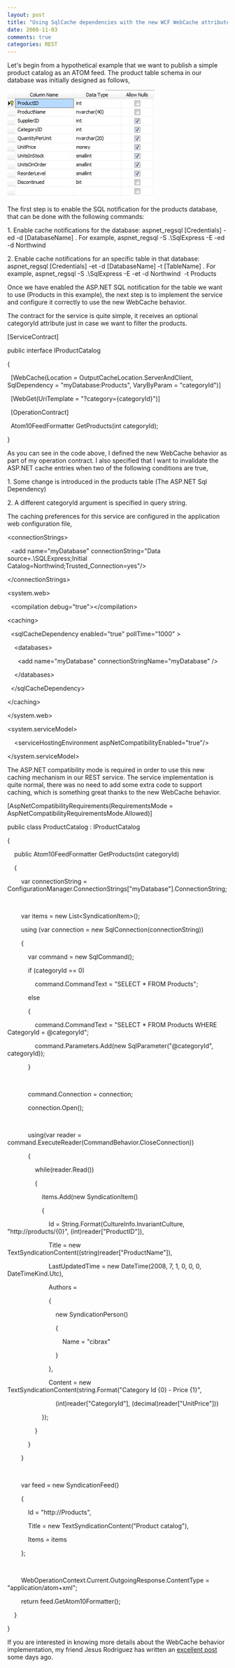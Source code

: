 ```yaml
---
layout: post
title: "Using SqlCache dependencies with the new WCF WebCache attribute (REST Starter KIT)"
date: 2008-11-03
comments: true
categories: REST
---
```


Let's begin from a hypothetical example that we want to publish a simple
product catalog as an ATOM feed. The product table schema in our
database was initially designed as follows,

![](/images/legacy/OrdersTable.jpg)

The first step is to enable the SQL notification for the products
database, that can be done with the following commands:

​1. Enable cache notifications for the database: aspnet\_regsql
[Credentials] -ed -d [DatabaseName] . For example, aspnet\_regsql -S
.\\SqlExpress -E -ed -d Northwind

​2. Enable cache notifications for an specific table in that database:
aspnet\_regsql [Credentials] -et -d [DatabaseName] -t [TableName] . For
example, aspnet\_regsql -S .\\SqlExpress -E -et -d Northwind  -t
Products

Once we have enabled the ASP.NET SQL notification for the table we want
to use (Products in this example), the next step is to implement the
service and configure it correctly to use the new WebCache behavior.

The contract for the service is quite simple, it receives an optional
categoryId attribute just in case we want to filter the products.

[ServiceContract]

public interface IProductCatalog

{

  [WebCache(Location = OutputCacheLocation.ServerAndClient,
SqlDependency = "myDatabase:Products", VaryByParam = "categoryId")]

  [WebGet(UriTemplate = "?category={categoryId}")]

  [OperationContract]

  Atom10FeedFormatter GetProducts(int categoryId);

}

As you can see in the code above, I defined the new WebCache behavior as
part of my operation contract. I also specified that I want to
invalidate the ASP.NET cache entries when two of the following
conditions are true,

​1. Some change is introduced in the products table (The ASP.NET Sql
Dependency)

​2. A different categoryId argument is specified in query string.

The caching preferences for this service are configured in the
application web configuration file,

\<connectionStrings\>

  \<add name="myDatabase" connectionString="Data
source=.\\SQLExpress;Initial
Catalog=Northwind;Trusted\_Connection=yes"/\>

\</connectionStrings\>

\<system.web\>

  \<compilation debug="true"\>\</compilation\>

\<caching\>

  \<sqlCacheDependency enabled="true" pollTime="1000" \>

    \<databases\>

      \<add name="myDatabase" connectionStringName="myDatabase" /\>

    \</databases\>

  \</sqlCacheDependency\>

\</caching\>

\</system.web\>

\<system.serviceModel\>

    \<serviceHostingEnvironment aspNetCompatibilityEnabled="true"/\>

\</system.serviceModel\>

The ASP.NET compatibility mode is required in order to use this new
caching mechanism in our REST service. The service implementation is
quite normal, there was no need to add some extra code to support
caching, which is something great thanks to the new WebCache behavior.

[AspNetCompatibilityRequirements(RequirementsMode =
AspNetCompatibilityRequirementsMode.Allowed)]

public class ProductCatalog : IProductCatalog

{

    public Atom10FeedFormatter GetProducts(int categoryId)

    {

        var connectionString =
ConfigurationManager.ConnectionStrings["myDatabase"].ConnectionString;

 

        var items = new List\<SyndicationItem\>();

        using (var connection = new SqlConnection(connectionString))

        {

            var command = new SqlCommand();

            if (categoryId == 0)

                command.CommandText = "SELECT \* FROM Products";

            else

            {

                command.CommandText = "SELECT \* FROM Products WHERE
CategoryId = @categoryId";

                command.Parameters.Add(new SqlParameter("@categoryId",
categoryId));

            }

 

            command.Connection = connection;

            connection.Open();

 

            using(var reader =
command.ExecuteReader(CommandBehavior.CloseConnection))

            {

                while(reader.Read())

                {

                    items.Add(new SyndicationItem()

                    {

                        Id = String.Format(CultureInfo.InvariantCulture,
"http://products/{0}", (int)reader["ProductID"]),

                        Title = new
TextSyndicationContent((string)reader["ProductName"]),

                        LastUpdatedTime = new DateTime(2008, 7, 1, 0, 0,
0, DateTimeKind.Utc),

                        Authors =

                        {

                            new SyndicationPerson()

                            {

                                Name = "cibrax"

                            }

                        },

                        Content = new
TextSyndicationContent(string.Format("Category Id {0} - Price {1}",

                            (int)reader["CategoryId"],
(decimal)reader["UnitPrice"]))

                    });

                }

            }

        }

 

        var feed = new SyndicationFeed()

        {

            Id = "http://Products",

            Title = new TextSyndicationContent("Product catalog"),

            Items = items

        };

 

        WebOperationContext.Current.OutgoingResponse.ContentType =
"application/atom+xml";

        return feed.GetAtom10Formatter();

    }

}

If you are interested in knowing more details about the WebCache
behavior implementation, my friend Jesus Rodriguez has written an
[excellent
post](http://weblogs.asp.net/gsusx/archive/2008/10/29/adding-caching-to-wcf-restful-services-using-the-rest-starter-kit.aspx)
some days ago.

